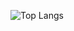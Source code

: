 ![Top Langs](https://github-readme-stats.vercel.app/api/top-langs/?username=dafiulh&layout=compact&hide=css,html&hide_border=true&title_color=33383d)
